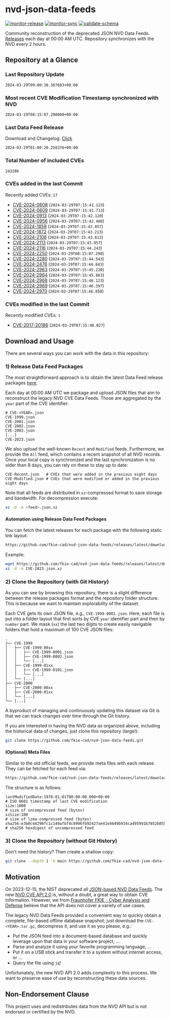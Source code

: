 # nvd-json-data-feeds

[![monitor-release](https://github.com/fkie-cad/nvd-json-data-feeds/actions/workflows/monitor_release.yml/badge.svg)](https://github.com/fkie-cad/nvd-json-data-feeds/actions/workflows/monitor_release.yml)
[![monitor-sync](https://github.com/fkie-cad/nvd-json-data-feeds/actions/workflows/monitor_sync.yml/badge.svg)](https://github.com/fkie-cad/nvd-json-data-feeds/actions/workflows/monitor_sync.yml)
[![validate-schema](https://github.com/fkie-cad/nvd-json-data-feeds/actions/workflows/validate_schema.yml/badge.svg)](https://github.com/fkie-cad/nvd-json-data-feeds/actions/workflows/validate_schema.yml)

Community reconstruction of the deprecated JSON NVD Data Feeds.
[Releases](https://github.com/fkie-cad/nvd-json-data-feeds/releases/latest) each day at 00:00 AM UTC.
Repository synchronizes with the NVD every 2 hours.

## Repository at a Glance

### Last Repository Update

```plain
2024-03-29T09:00:30.367683+00:00
```

### Most recent CVE Modification Timestamp synchronized with NVD

```plain
2024-03-29T08:15:07.290000+00:00
```

### Last Data Feed Release

Download and Changelog: [Click](https://github.com/fkie-cad/nvd-json-data-feeds/releases/latest)

```plain
2024-03-29T01:00:20.258376+00:00
```

### Total Number of included CVEs

```plain
243286
```

### CVEs added in the last Commit

Recently added CVEs: `17`

- [CVE-2024-0608](CVE-2024/CVE-2024-06xx/CVE-2024-0608.json) (`2024-03-29T07:15:41.123`)
- [CVE-2024-0609](CVE-2024/CVE-2024-06xx/CVE-2024-0609.json) (`2024-03-29T07:15:41.713`)
- [CVE-2024-0913](CVE-2024/CVE-2024-09xx/CVE-2024-0913.json) (`2024-03-29T07:15:42.120`)
- [CVE-2024-0956](CVE-2024/CVE-2024-09xx/CVE-2024-0956.json) (`2024-03-29T07:15:42.480`)
- [CVE-2024-1858](CVE-2024/CVE-2024-18xx/CVE-2024-1858.json) (`2024-03-29T07:15:42.857`)
- [CVE-2024-1872](CVE-2024/CVE-2024-18xx/CVE-2024-1872.json) (`2024-03-29T07:15:43.213`)
- [CVE-2024-2108](CVE-2024/CVE-2024-21xx/CVE-2024-2108.json) (`2024-03-29T07:15:43.613`)
- [CVE-2024-2113](CVE-2024/CVE-2024-21xx/CVE-2024-2113.json) (`2024-03-29T07:15:43.957`)
- [CVE-2024-2116](CVE-2024/CVE-2024-21xx/CVE-2024-2116.json) (`2024-03-29T07:15:44.243`)
- [CVE-2024-2250](CVE-2024/CVE-2024-22xx/CVE-2024-2250.json) (`2024-03-29T08:15:07.290`)
- [CVE-2024-2280](CVE-2024/CVE-2024-22xx/CVE-2024-2280.json) (`2024-03-29T07:15:44.543`)
- [CVE-2024-2476](CVE-2024/CVE-2024-24xx/CVE-2024-2476.json) (`2024-03-29T07:15:44.843`)
- [CVE-2024-2963](CVE-2024/CVE-2024-29xx/CVE-2024-2963.json) (`2024-03-29T07:15:45.220`)
- [CVE-2024-2964](CVE-2024/CVE-2024-29xx/CVE-2024-2964.json) (`2024-03-29T07:15:45.663`)
- [CVE-2024-2968](CVE-2024/CVE-2024-29xx/CVE-2024-2968.json) (`2024-03-29T07:15:46.123`)
- [CVE-2024-2969](CVE-2024/CVE-2024-29xx/CVE-2024-2969.json) (`2024-03-29T07:15:46.397`)
- [CVE-2024-2970](CVE-2024/CVE-2024-29xx/CVE-2024-2970.json) (`2024-03-29T07:15:46.850`)


### CVEs modified in the last Commit

Recently modified CVEs: `1`

- [CVE-2017-20186](CVE-2017/CVE-2017-201xx/CVE-2017-20186.json) (`2024-03-29T07:15:40.027`)


## Download and Usage

There are several ways you can work with the data in this repository:

### 1) Release Data Feed Packages

The most straightforward approach is to obtain the latest Data Feed release packages [here](https://github.com/fkie-cad/nvd-json-data-feeds/releases/latest).

Each day at 00:00 AM UTC we package and upload JSON files that aim to reconstruct the legacy NVD CVE Data Feeds.
Those are aggregated by the `year` part of the CVE identifier:

```
# CVE-<YEAR>.json
CVE-1999.json
CVE-2001.json
CVE-2002.json
CVE-2003.json
[...]
CVE-2023.json
```

We also upload the well-known `Recent` and `Modified` feeds.
Furthermore, we provide the `All` feed, which contains a recent snapshot of all NVD records.
Once your local copy is synchronized and the last synchronization is no older than 8 days, you can rely on these to stay up to date:

```plain
CVE-Recent.json   # CVEs that were added in the previous eight days
CVE-Modified.json # CVEs that were modified or added in the previous eight days
```

Note that all feeds are distributed in `xz`-compressed format to save storage and bandwidth.
For decompression execute:

```sh
xz -d -k <feed>.json.xz
```

#### Automation using Release Data Feed Packages

You can fetch the latest releases for each package with the following static link layout:

```sh
https://github.com/fkie-cad/nvd-json-data-feeds/releases/latest/download/CVE-<YEAR>.json.xz
```

Example:

```sh
wget https://github.com/fkie-cad/nvd-json-data-feeds/releases/latest/download/CVE-2023.json.xz
xz -d -k CVE-2023.json.xz
```

### 2) Clone the Repository (with Git History)

As you can see by browsing this repository, there is a slight difference between the release packages format and the repository folder structure.
This is because we want to maintain explorability of the dataset.

Each CVE gets its own JSON file, e.g., `CVE-1999-0001.json`.
Here, each file is put into a folder layout that first sorts by CVE `year` identifier part and then by `number` part.
We mask (`xx`) the last two digits to create easily navigable folders that hold a maximum of 100 CVE JSON files:

```plain
.
├── CVE-1999
│   ├── CVE-1999-00xx
│   │   ├── CVE-1999-0001.json
│   │   ├── CVE-1999-0002.json
│   │   └── [...]
│   ├── CVE-1999-01xx
│   │   ├── CVE-1999-0101.json
│   │   └── [...]
│   └── [...]
├── CVE-2000
│   ├── CVE-2000-00xx
│   ├── CVE-2000-01xx
│   └── [...]
└── [...]
```

A byproduct of managing and continuously updating this dataset via Git is that we can track changes over time through the Git history.

If you are interested in having the NVD data as organized above, including the historical data of changes, just clone this repository (large!):

```sh
git clone https://github.com/fkie-cad/nvd-json-data-feeds.git
```

#### (Optional) Meta Files

Similar to the old official feeds, we provide meta files with each release. They can be fetched for each feed via:

```sh
https://github.com/fkie-cad/nvd-json-data-feeds/releases/latest/download/CVE-<YEAR>.meta
```

The structure is as follows:

```plain
lastModifiedDate:1970-01-01T00:00:00.000+00:00                          # ISO 8601 timestamp of last CVE modification
size:1000                                                               # size of uncompressed feed (bytes)
xzSize:100                                                              # size of lzma-compressed feed (bytes)
sha256:e3b0c44298fc1c149afbf4c8996fb92427ae41e4649b934ca495991b7852b855 # sha256 hexdigest of uncompressed feed
```

### 3) Clone the Repository (without Git History)

Don't need the history? Then create a shallow copy:

```sh
git clone --depth 1 -b main https://github.com/fkie-cad/nvd-json-data-feeds.git
```

## Motivation

On 2023-12-15, the NIST deprecated all [JSON-based NVD Data Feeds](https://nvd.nist.gov/vuln/data-feeds#divRetirementBanner-1).
The new [NVD CVE API 2.0](https://nvd.nist.gov/developers/vulnerabilities) is, without a doubt, a great way to obtain CVE information.
However, we from [Fraunhofer FKIE - Cyber Analysis and Defense](https://www.fkie.fraunhofer.de/en/departments/cad.html) believe that the API does not cover a variety of use cases.

The legacy NVD Data Feeds provided a convenient way to quickly obtain a complete, file-based offline database snapshot; just download the `CVE-<YEAR>.tar.gz`, decompress it, and use it as you please, e.g.:

- Put the JSON feed into a document-based database and quickly leverage upon that data in your software project, ...
- Parse and analyze it using your favorite programming language, ...
- Put it on a USB stick and transfer it to a system without internet access, or ...
- Query the file using `jq`!

Unfortunately, the new NVD API 2.0 adds complexity to this process.
We want to preserve ease of use by reconstructing these data sources.

## Non-Endorsement Clause

This project uses and redistributes data from the NVD API but is not endorsed or certified by the NVD.
